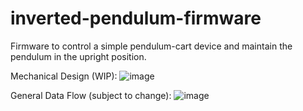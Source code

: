 # inverted-pendulum-firmware

Firmware to control a simple pendulum-cart device and maintain the pendulum in the upright position.

Mechanical Design (WIP):
![image](https://github.com/owen-grimm/inverted-pendulum-firmware/assets/12762677/48a94613-a323-4664-8fd2-944407112603)

General Data Flow (subject to change):
![image](https://github.com/owen-grimm/inverted-pendulum-firmware/assets/12762677/343c39ed-e8ac-4530-bc0d-c195995d3909)
